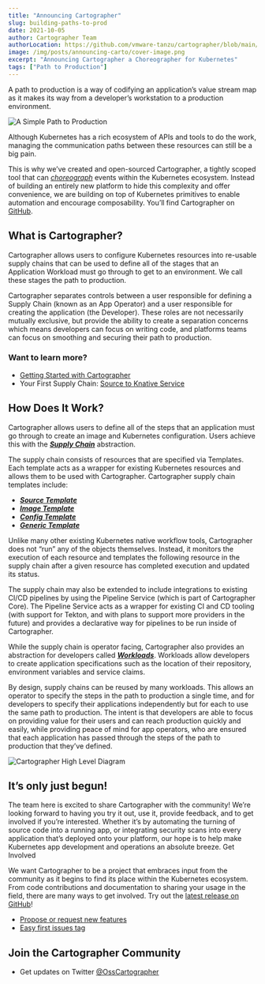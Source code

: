 ```yaml
---
title: "Announcing Cartographer"
slug: building-paths-to-prod
date: 2021-10-05
author: Cartographer Team
authorLocation: https://github.com/vmware-tanzu/cartographer/blob/main/MAINTAINERS.md
image: /img/posts/announcing-carto/cover-image.png
excerpt: "Announcing Cartographer a Choreographer for Kubernetes"
tags: ["Path to Production"]
---
```


A path to production is a way of codifying an application’s value stream map as it makes its way from a developer’s
workstation to a production environment.

![A Simple Path to Production](/img/posts/announcing-carto/path-to-prod.png)

Although Kubernetes has a rich ecosystem of APIs and tools to do the work, managing the communication paths between
these resources can still be a big pain.

This is why we’ve created and open-sourced Cartographer, a tightly scoped tool that can
[_choreograph_](https://tanzu.vmware.com/developer/guides/supply-chain-choreography/) events within the Kubernetes
ecosystem. Instead of building an entirely new platform to hide this complexity and offer convenience, we are building
on top of Kubernetes primitives to enable automation and encourage composability. You’ll find Cartographer on
[GitHub](https://github.com/vmware-tanzu/cartographer).

## What is Cartographer?

Cartographer allows users to configure Kubernetes resources into re-usable supply chains that can be used to define all
of the stages that an Application Workload must go through to get to an environment. We call these stages the path to
production.

Cartographer separates controls between a user responsible for defining a Supply Chain (known as an App Operator) and a
user responsible for creating the application (the Developer). These roles are not necessarily mutually exclusive, but
provide the ability to create a separation concerns which means developers can focus on writing code, and platforms
teams can focus on smoothing and securing their path to production.

### Want to learn more?

- [Getting Started with Cartographer](https://github.com/vmware-tanzu/cartographer#getting-started)
- Your First Supply Chain:
  [Source to Knative Service](https://github.com/vmware-tanzu/cartographer/blob/main/examples/source-to-knative-service/README.md)

## How Does It Work?

Cartographer allows users to define all of the steps that an application must go through to create an image and
Kubernetes configuration. Users achieve this with the
[**_Supply Chain_**](https://cartographer.sh/docs/latest/reference#clustersupplychain) abstraction.

The supply chain consists of resources that are specified via Templates. Each template acts as a wrapper for existing
Kubernetes resources and allows them to be used with Cartographer. Cartographer supply chain templates include:

- [**_Source Template_**](https://cartographer.sh/docs/latest/reference#clustersourcetemplate)
- [**_Image Template_**](https://cartographer.sh/docs/latest/reference#clusterimagetemplate)
- [**_Config Template_**](https://cartographer.sh/docs/latest/reference#clusterconfigtemplate)
- [**_Generic Template_**](https://cartographer.sh/docs/latest/reference#clustertemplate)

Unlike many other existing Kubernetes native workflow tools, Cartographer does not “run” any of the objects themselves.
Instead, it monitors the execution of each resource and templates the following resource in the supply chain after a
given resource has completed execution and updated its status.

The supply chain may also be extended to include integrations to existing CI/CD pipelines by using the Pipeline Service
(which is part of Cartographer Core). The Pipeline Service acts as a wrapper for existing CI and CD tooling (with
support for Tekton, and with plans to support more providers in the future) and provides a declarative way for pipelines
to be run inside of Cartographer.

While the supply chain is operator facing, Cartographer also provides an abstraction for developers called
[**_Workloads_**](https://cartographer.sh/docs/latest/reference#workload). Workloads allow developers to create
application specifications such as the location of their repository, environment variables and service claims.

By design, supply chains can be reused by many workloads. This allows an operator to specify the steps in the path to
production a single time, and for developers to specify their applications independently but for each to use the same
path to production. The intent is that developers are able to focus on providing value for their users and can reach
production quickly and easily, while providing peace of mind for app operators, who are ensured that each application
has passed through the steps of the path to production that they’ve defined.

![Cartographer High Level Diagram](/img/posts/announcing-carto/ownership-flow.png)

## It’s only just begun!

The team here is excited to share Cartographer with the community! We’re looking forward to having you try it out, use
it, provide feedback, and to get involved if you’re interested. Whether it’s by automating the turning of source code
into a running app, or integrating security scans into every application that’s deployed onto your platform, our hope is
to help make Kubernetes app development and operations an absolute breeze. Get Involved

We want Cartographer to be a project that embraces input from the community as it begins to find its place within the
Kubernetes ecosystem. From code contributions and documentation to sharing your usage in the field, there are many ways
to get involved. Try out the [latest release on GitHub](https://github.com/vmware-tanzu/cartographer/releases)!

- [Propose or request new features](https://github.com/vmware-tanzu/cartographer/blob/main/rfc/README.md)
- [Easy first issues tag](https://github.com/vmware-tanzu/cartographer/labels/good%20first%20issue)

## Join the Cartographer Community

- Get updates on Twitter [@OssCartographer](https://twitter.com/OssCartographer)
